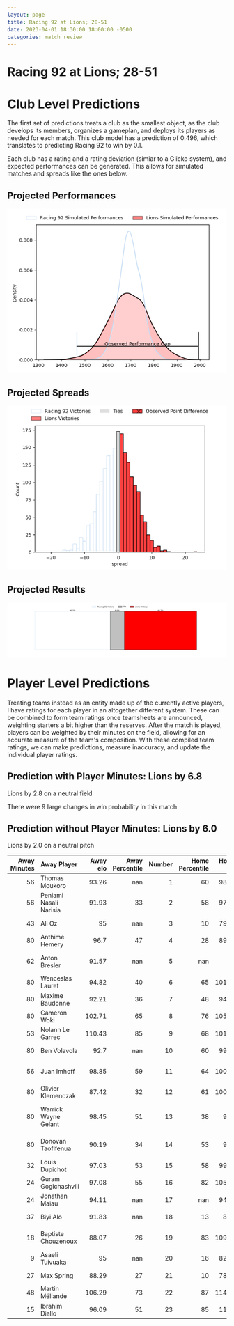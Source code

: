 ```yaml
---  
layout: page  
title: Racing 92 at Lions; 28-51  
date: 2023-04-01 18:30:00 18:00:00 -0500  
categories: match review  
---
```

# Racing 92 at Lions; 28-51

# Club Level Predictions


The first set of predictions treats a club as the smallest object, as the club develops its members, organizes a gameplan, and deploys its players as needed for each match. This club model has a prediction of 0.496, which translates to predicting Racing 92 to win by 0.1.

Each club has a rating and a rating deviation (simiar to a Glicko system), and expected performances can be generated. This allows for simulated matches and spreads like the ones below.
## Projected Performances


![Projected Performances](plots/performances_2023-04-01-Lions-Racing92.png)
## Projected Spreads


![Projected Spreads](plots/spreads_2023-04-01-Lions-Racing92.png)
## Projected Results


![Projected Results](plots/resultbar_2023-04-01-Lions-Racing92.png)
# Player Level Predictions


Treating teams instead as an entity made up of the currently active players, I have ratings for each player in an altogether different system. These can be combined to form team ratings once teamsheets are announced, weighting starters a bit higher than the reserves. After the match is played, players can be weighted by their minutes on the field, allowing for an accurate measure of the team's composition. With these compiled team ratings, we can make predictions, measure inaccuracy, and update the individual player ratings.
## Prediction with Player Minutes: Lions by 6.8


Lions by 2.8 on a neutral field

There were 9 large changes in win probability in this match
## Prediction without Player Minutes: Lions by 6.0


Lions by 2.0 on a neutral pitch



|   Away Minutes | Away Player            |   Away elo |   Away Percentile |   Number |   Home Percentile |   Home elo | Home Player                 |   Home Minutes |
|---------------:|:-----------------------|-----------:|------------------:|---------:|------------------:|-----------:|:----------------------------|---------------:|
|             56 | Thomas Moukoro         |      93.26 |               nan |        1 |                60 |      98.25 | Jean-Pierre Smith           |             50 |
|             56 | Peniami Nasali Narisia |      91.93 |                33 |        2 |                58 |      97.06 | PJ Botha                    |             70 |
|             43 | Ali Oz                 |      95    |               nan |        3 |                10 |      79.68 | Asenathi Ntlabakanye        |             57 |
|             80 | Anthime Hemery         |      96.7  |                47 |        4 |                28 |      89.12 | Willem Alberts              |             68 |
|             62 | Anton Bresler          |      91.57 |               nan |        5 |               nan |      95    | Reinhardt Paul Nothnagel    |             70 |
|             80 | Wenceslas Lauret       |      94.82 |                40 |        6 |                65 |     101.03 | Emmanuel Tshituka           |             80 |
|             80 | Maxime Baudonne        |      92.21 |                36 |        7 |                48 |      94.88 | Ruan Venter                 |             80 |
|             80 | Cameron Woki           |     102.71 |                65 |        8 |                76 |     105.87 | Francke Horn                |             80 |
|             53 | Nolann Le Garrec       |     110.43 |                85 |        9 |                68 |     101.41 | Sanele Nohamba              |             75 |
|             80 | Ben Volavola           |      92.7  |               nan |       10 |                60 |      99.38 | Gianni Dean Lombard         |             75 |
|             56 | Juan Imhoff            |      98.85 |                59 |       11 |                64 |     100.49 | Edwill Charl van der Merwe  |             80 |
|             80 | Olivier Klemenczak     |      87.42 |                32 |       12 |                61 |     100.25 | Marius Louw                 |             68 |
|             80 | Warrick Wayne Gelant   |      98.45 |                51 |       13 |                38 |      91.6  | Manuel Johern (Mannie) Rass |             80 |
|             80 | Donovan Taofifenua     |      90.19 |                34 |       14 |                53 |      96.9  | Sibahle Ndiphiwe Maxwane    |             80 |
|             32 | Louis Dupichot         |      97.03 |                53 |       15 |                58 |      99.24 | Quan Horn                   |             80 |
|             24 | Guram Gogichashvili    |      97.08 |                55 |       16 |                82 |     105.51 | Rhynardt Rijnsburger        |             30 |
|             24 | Jonathan Maiau         |      94.11 |               nan |       17 |               nan |      94.34 | Ruan Martin Dreyer          |             23 |
|             37 | Biyi Alo               |      91.83 |               nan |       18 |                13 |      83.8  | Morné Brandon               |             10 |
|             18 | Baptiste Chouzenoux    |      88.07 |                26 |       19 |                83 |     109.41 | Ruben (Hobo) Schoeman       |             12 |
|              9 | Asaeli Tuivuaka        |      95    |               nan |       20 |                16 |      82.72 | Travis Gordon               |             10 |
|             27 | Max Spring             |      88.29 |                27 |       21 |                10 |      78.11 | Morne Van den Berg          |              5 |
|             48 | Martin Méliande        |     106.29 |                73 |       22 |                87 |     114.09 | Andries Coetzee             |              5 |
|             15 | Ibrahim Diallo         |      96.09 |                51 |       23 |                85 |     112.3  | Rynardt Jonker              |             12 |

